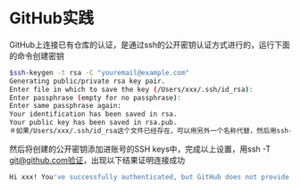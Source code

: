 # GitHub实践
GitHub上连接已有仓库的认证，是通过ssh的公开密钥认证方式进行的，运行下面的命令创建密钥
```bash
$ssh-keygen -t rsa -C "youremail@example.com"
Generating public/private rsa key pair.
Enter file in which to save the key (/Users/xxx/.ssh/id_rsa): 
Enter passphrase (empty for no passphrase): 
Enter same passphrase again: 
Your identification has been saved in rsa.
Your public key has been saved in rsa.pub.
＃如果/Users/xxx/.ssh/id_rsa这个文件已经存在，可以用另外一个名称代替，然后用ssh-add ~/xxx命令将私人密钥添加进缓存中。
```
然后将创建的公开密钥添加进账号的SSH keys中，完成以上设置，用ssh -T git@github.com验证，出现以下结果证明连接成功

```bash
Hi xxx! You've successfully authenticated, but GitHub does not provide shell access.
```
